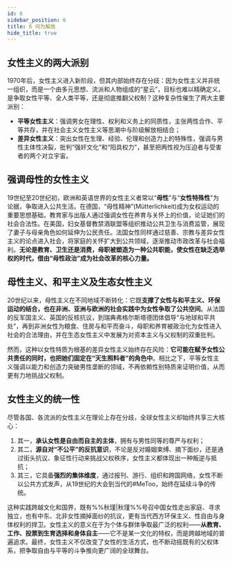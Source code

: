 ```yaml
---
id: 6
sidebar_position: 6
title: 6 何为解放
hide_title: true
---
```


## 女性主义的两大派别

1970年后，女性主义进入新阶段，但其内部始终存在分歧：因为女性主义并非统一组织，而是一个由多元思想、流派和人物组成的“星云”，目标也难以精确定义，是争取女性平等、全人类平等，还是彻底推翻父权制？这种复杂性催生了两大主要派别：
- **平等女性主义**：强调男女在理性、权利和义务上的同质性，主张两性合作、平等共存，并在社会主义女性主义等思潮中与阶级解放相结合；
- **差异女性主义**：突出女性在生理、经验、伦理和创造力上的特殊性，强调与男性主体性决裂，批判“强奸文化”和“阳具权力”，甚至把两性视为压迫者与受害者的两个对立宇宙。

## 强调母性的女性主义

19世纪至20世纪初，欧洲和英语世界的女性主义者常以“**母性**”与“**女性特殊性**”为论据，争取进入公共生活。在德国，“母性精神”(Mütterlichkeit)成为女权运动的重要思想基础，教育家与出版人通过强调女性在养育与关怀上的价值，论证她们的社会合法性。在美国，妇女基督教禁酒联盟等组织推动公共卫生与消费监管，展现了妻子与母亲角色如何延伸为公民责任。法国女性同样通过慈善、宗教与差异女性主义的论点进入社会，将家庭的关怀扩大到公共领域，逐渐推动市政改革与社会福利。**无论是教育、卫生还是消费，母职被塑造为一种公共职能，使女性在缺乏选举权的时代，借由“母性政治”成为社会改革的核心力量。**

## 母性主义、和平主义及生态女性主义

20世纪以来，母性主义在不同地域不断转化：它既**支撑了女性与和平主义、环保运动的结合，也在非洲、亚洲与欧洲的社会实践中为女性争取了公共空间**。从法国的反军国主义、英国的反核抗议，到瑞典弗格尔斯塔德团体倡导“与地球和平共处”，再到非洲女性为粮食、住房与和平而奋斗，母职和养育被政治化为女性进入社会的合法理由，并在生态女性主义中发展为对资本主义与父权制的双重批判。

然而，这种以女性特质为根基的差异女性主义始终存在风险：**它可能在赋予女性公共责任的同时，也把她们固定在“天生照料者”的角色中**。相比之下，平等女性主义强调以能力和创造力突破男性垄断的领域，不再依赖性别特质来证明价值，从而更有力地挑战父权制。

## 女性主义的统一性

尽管各国、各流派的女性主义在理论上存在分歧，全球女性主义却始终共享三大核心：
1. 其一，**承认女性是自由而自主的主体**，拥有与男性同等的尊严与权利；
2. 其二，**源自对“不公平”的反抗意识**，不论是反对婚姻束缚、摘下面纱，还是通过街头抗议、象征性行动来挑战父权秩序，女性主义都体现出一种叛逆与抵抗；
3. 其三，它具备**强烈的集体维度**，通过报刊、游行、组织和跨国网络，女性不断以公共方式发声，从19世纪的大会到当代的#MeToo，始终在延续斗争的传统。

这种实践跨越文化和国界，既有%%秋瑾|秋瑾%%号召中国女性走出家庭、寻求独立，也有中东、北非女性摘掉面纱的抗议，更有当代西方环保主义、性自由与身体权利的捍卫。女性主义的意义在于为个体与群体争取最广泛的权利——**从教育、工作、投票到生育选择和身体自主**——它不是某一文化的特权，而是跨越地域的普遍追求。最终，女性主义不仅改变了女性的生活方式，也不断动摇既有的父权体系，把争取自由与平等的斗争推向更广阔的全球舞台。